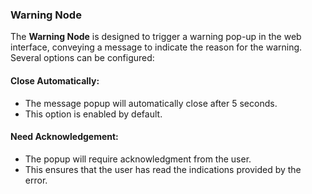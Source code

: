### Warning Node

The **Warning Node** is designed to trigger a warning pop-up in the web interface, conveying a message to indicate the reason for the warning. Several options can be configured:

#### Close Automatically:
- The message popup will automatically close after 5 seconds.
- This option is enabled by default.

#### Need Acknowledgement:
- The popup will require acknowledgment from the user.
- This ensures that the user has read the indications provided by the error.
